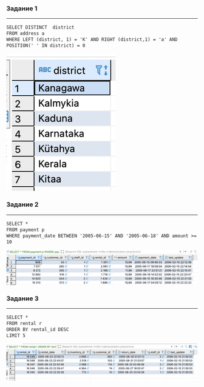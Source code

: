 ### Задание 1
---
```
SELECT DISTINCT  district 
FROM address a 
WHERE LEFT (district, 1) = 'K' AND RIGHT (district,1) = 'a' AND POSITION(' ' IN district) = 0
```
![](./img/12.3.1.png)

### Задание 2
---
```
SELECT *
FROM payment p 
WHERE payment_date BETWEEN '2005-06-15' AND '2005-06-18' AND amount >= 10
```
![](./img/12.3.2.png)

### Задание 3
---
```
SELECT *
FROM rental r 
ORDER BY rental_id DESC 
LIMIT 5
```
![](./img/12.3.3.png)
